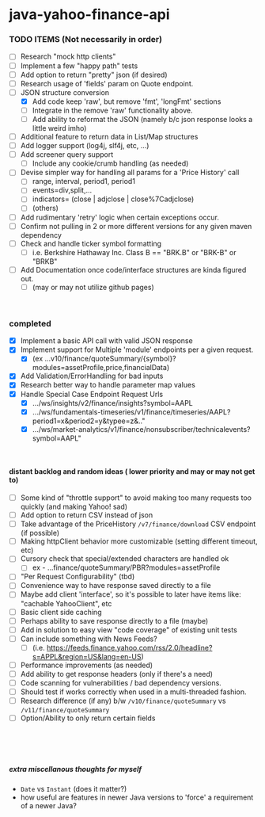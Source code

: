 # java-yahoo-finance-api

### TODO ITEMS (Not necessarily in order)
- [ ] Research "mock http clients"
- [ ] Implement a few "happy path" tests
- [ ] Add option to return "pretty" json (if desired)
- [ ] Research usage of 'fields' param on Quote endpoint.
- [ ] JSON structure conversion
    - [x] Add code keep 'raw', but remove 'fmt', 'longFmt' sections
    - [ ] Integrate in the remove 'raw' functionality above.
    - [ ] Add ability to reformat the JSON (namely b/c json response looks a little weird imho)
- [ ] Additional feature to return data in List/Map structures
- [ ] Add logger support (log4j, slf4j, etc, ...)
- [ ] Add screener query support
  - [ ] Include any cookie/crumb handling (as needed)
- [ ] Devise simpler way for handling all params for a 'Price History' call
  - [ ] range, interval, period1, period1
  - [ ] events=div,split,...
  - [ ] indicators= (close | adjclose | close%7Cadjclose)
  - [ ] (others)
- [ ] Add rudimentary 'retry' logic when certain exceptions occur.
- [ ] Confirm not pulling in 2 or more different versions for any given maven dependency
- [ ] Check and handle ticker symbol formatting
  - [ ] i.e. Berkshire Hathaway Inc. Class B == "BRK.B" or "BRK-B" or "BRKB"
- [ ] Add Documentation once code/interface structures are kinda figured out.
  - [ ] (may or may not utilize github pages)
  
<br>

### completed
- [x] Implement a basic API call with valid JSON response
- [x] Implement support for Multiple 'module' endpoints per a given request.
    - [x] (ex ...v10/finance/quoteSummary/{symbol}?modules=assetProfile,price,financialData)
- [x] Add Validation/ErrorHandling for bad inputs
- [x] Research better way to handle parameter map values
- [x] Handle Special Case Endpoint Request Urls
    - [x] .../ws/insights/v2/finance/insights?symbol=AAPL
    - [x] .../ws/fundamentals-timeseries/v1/finance/timeseries/AAPL?period1=x&period2=y&typee=z&.."
    - [x] .../ws/market-analytics/v1/finance/nonsubscriber/technicalevents?symbol=AAPL"
<br>

#### distant backlog and random ideas ( lower priority and may or may not get to)
- [ ] Some kind of "throttle support" to avoid making too many requests too quickly (and making Yahoo! sad)
- [ ] Add option to return CSV instead of json
- [ ] Take advantage of the PriceHistory `/v7/finance/download` CSV endpoint (if possible)
- [ ] Making httpClient behavior more customizable (setting different timeout, etc)
- [ ] Cursory check that special/extended characters are handled ok
  - [ ] ex - ...finance/quoteSummary/PBR?modules=assetProfile
- [ ] "Per Request Configurability" (tbd)
- [ ] Convenience way to have response saved directly to a file
- [ ] Maybe add client 'interface', so it's possible to later have items like: "cachable YahooClient", etc
- [ ] Basic client side caching
- [ ] Perhaps ability to save response directly to a file (maybe)
- [ ] Add in solution to easy view "code coverage" of existing unit tests
- [ ] Can include something with News Feeds?
  - [ ] (i.e. https://feeds.finance.yahoo.com/rss/2.0/headline?s=APPL&region=US&lang=en-US)
- [ ] Performance improvements (as needed)
- [ ] Add ability to get response headers (only if there's a need)
- [ ] Code scanning for vulnerabilities / bad dependency versions.
- [ ] Should test if works correctly when used in a multi-threaded fashion.
- [ ] Research difference (if any) b/w `/v10/finance/quoteSummary` vs `/v11/finance/quoteSummary`
- [ ] Option/Ability to only return certain fields

<br>
<br>
<br>

##### extra miscellanous thoughts for myself
* `Date` vs `Instant` (does it matter?)
* how useful are features in newer Java versions to 'force' a requirement of a newer Java?

